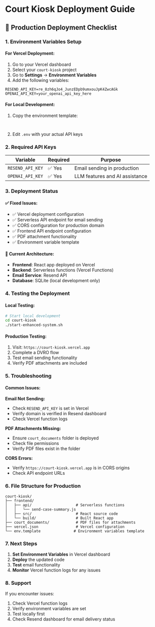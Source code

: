 # Court Kiosk Deployment Guide

## 🚀 Production Deployment Checklist

### **1. Environment Variables Setup**

#### **For Vercel Deployment:**
1. Go to your Vercel dashboard
2. Select your `court-kiosk` project
3. Go to **Settings** → **Environment Variables**
4. Add the following variables:

```
RESEND_API_KEY=re_8zh6qJo4_JunzEDpb9umxouJpK4ZwcAGk
OPENAI_API_KEY=your_openai_api_key_here
```

#### **For Local Development:**
1. Copy the environment template:
   ```bash
  
   ```
2. Edit `.env` with your actual API keys

### **2. Required API Keys**

| Variable | Required | Purpose |
|----------|----------|---------|
| `RESEND_API_KEY` | ✅ Yes | Email sending in production |
| `OPENAI_API_KEY` | ✅ Yes | LLM features and AI assistance |

### **3. Deployment Status**

#### **✅ Fixed Issues:**
- ✅ Vercel deployment configuration
- ✅ Serverless API endpoint for email sending
- ✅ CORS configuration for production domain
- ✅ Frontend API endpoint configuration
- ✅ PDF attachment functionality
- ✅ Environment variable template

#### **🔧 Current Architecture:**
- **Frontend**: React app deployed on Vercel
- **Backend**: Serverless functions (Vercel Functions)
- **Email Service**: Resend API
- **Database**: SQLite (local development only)

### **4. Testing the Deployment**

#### **Local Testing:**
```bash
# Start local development
cd court-kiosk
./start-enhanced-system.sh
```

#### **Production Testing:**
1. Visit: `https://court-kiosk.vercel.app`
2. Complete a DVRO flow
3. Test email sending functionality
4. Verify PDF attachments are included

### **5. Troubleshooting**

#### **Common Issues:**

**Email Not Sending:**
- Check `RESEND_API_KEY` is set in Vercel
- Verify domain is verified in Resend dashboard
- Check Vercel function logs

**PDF Attachments Missing:**
- Ensure `court_documents` folder is deployed
- Check file permissions
- Verify PDF files exist in the folder

**CORS Errors:**
- Verify `https://court-kiosk.vercel.app` is in CORS origins
- Check API endpoint URLs

### **6. File Structure for Production**

```
court-kiosk/
├── frontend/
│   ├── api/                    # Serverless functions
│   │   └── send-case-summary.js
│   ├── src/                    # React source code
│   └── build/                  # Built React app
├── court_documents/            # PDF files for attachments
├── vercel.json                 # Vercel configuration
└── env.template               # Environment variables template
```

### **7. Next Steps**

1. **Set Environment Variables** in Vercel dashboard
2. **Deploy** the updated code
3. **Test** email functionality
4. **Monitor** Vercel function logs for any issues

### **8. Support**

If you encounter issues:
1. Check Vercel function logs
2. Verify environment variables are set
3. Test locally first
4. Check Resend dashboard for email delivery status
